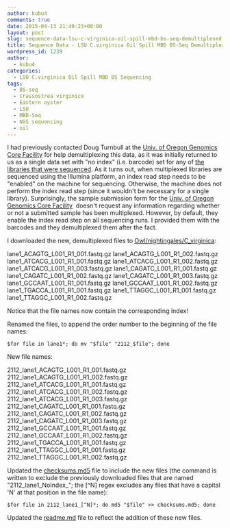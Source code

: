```yaml
---
author: kubu4
comments: true
date: 2015-04-13 21:49:23+00:00
layout: post
slug: sequence-data-lsu-c-virginica-oil-spill-mbd-bs-seq-demultiplexed
title: Sequence Data - LSU C.virginica Oil Spill MBD BS-Seq Demultiplexed
wordpress_id: 1239
author:
  - kubu4
categories:
  - LSU C.virginica Oil Spill MBD BS Sequencing
tags:
  - BS-seq
  - Crassostrea virginica
  - Eastern oyster
  - LSU
  - MBD-Seq
  - NGS sequencing
  - oil
---
```


I had previously contacted Doug Turnbull at the [Univ. of Oregon Genomics Core Facility](https://gcf.uoregon.edu:8080/) for help demultiplexing this data, as it was initially returned to us as a single data set with "no index" (i.e. barcode) set for any of [the libraries that were sequenced](https://robertslab.github.io/sams-notebook/2015-02-09-sequencing-data-lsu-c-virginica-mbd-bs-seq.html). As it turns out, when multiplexed libraries are sequenced using the Illumina platform, an index read step needs to be "enabled" on the machine for sequencing. Otherwise, the machine does not perform the index read step (since it wouldn't be necessary for a single library). Surprisingly, the sample submission form for the [Univ. of Oregon Genomics Core Facility](http://gcf.uoregon.edu:8080/)  doesn't request any information regarding whether or not a submitted sample has been multiplexed. However, by default, they enable the index read step on all sequencing runs. I provided them with the barcodes and they demultiplexed them after the fact.

I downloaded the new, demultiplexed files to [Owl/nightingales/C_virginica](https://owl.fish.washington.edu/nightingales/C_virginica/):

lane1_ACAGTG_L001_R1_001.fastq.gz
lane1_ACAGTG_L001_R1_002.fastq.gz
lane1_ATCACG_L001_R1_001.fastq.gz
lane1_ATCACG_L001_R1_002.fastq.gz
lane1_ATCACG_L001_R1_003.fastq.gz
lane1_CAGATC_L001_R1_001.fastq.gz
lane1_CAGATC_L001_R1_002.fastq.gz
lane1_CAGATC_L001_R1_003.fastq.gz
lane1_GCCAAT_L001_R1_001.fastq.gz
lane1_GCCAAT_L001_R1_002.fastq.gz
lane1_TGACCA_L001_R1_001.fastq.gz
lane1_TTAGGC_L001_R1_001.fastq.gz
lane1_TTAGGC_L001_R1_002.fastq.gz

Notice that the file names now contain the corresponding index!

Renamed the files, to append the order number to the beginning of the file names:

`$for file in lane1*; do mv "$file" "2112_$file"; done`

New file names:

2112_lane1_ACAGTG_L001_R1_001.fastq.gz
2112_lane1_ACAGTG_L001_R1_002.fastq.gz
2112_lane1_ATCACG_L001_R1_001.fastq.gz
2112_lane1_ATCACG_L001_R1_002.fastq.gz
2112_lane1_ATCACG_L001_R1_003.fastq.gz
2112_lane1_CAGATC_L001_R1_001.fastq.gz
2112_lane1_CAGATC_L001_R1_002.fastq.gz
2112_lane1_CAGATC_L001_R1_003.fastq.gz
2112_lane1_GCCAAT_L001_R1_001.fastq.gz
2112_lane1_GCCAAT_L001_R1_002.fastq.gz
2112_lane1_TGACCA_L001_R1_001.fastq.gz
2112_lane1_TTAGGC_L001_R1_001.fastq.gz
2112_lane1_TTAGGC_L001_R1_002.fastq.gz

Updated the [checksums.md5](https://owl.fish.washington.edu/nightingales/C_virginica/checksums.md5) file to include the new files (the command is written to exclude the previously downloaded files that are named "2112_lane1_NoIndex_"; the [^N] regex excludes any files that have a capital 'N' at that position in the file name):

`$for file in 2112_lane1_[^N]*; do md5 "$file" >> checksums.md5; done`

Updated the [readme.md](https://owl.fish.washington.edu/nightingales/C_virginica/readme.md) file to reflect the addition of these new files.


